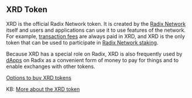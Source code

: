 ## XRD Token

XRD is the official Radix Network token. It is created by the [Radix Network](?glossaryAnchor=radixnetwork) itself and users and applications can use it to use features of the network. For example, [transaction fees](?glossaryAnchor=transactionfee) are always paid in XRD, and XRD is the only token that can be used to participate in [Radix Network staking](?glossaryAnchor=networkstaking).

Because XRD has a special role on Radix, XRD is also frequently used by [dApps](?glossaryAnchor=dapps) on Radix as a convenient form of money to pay for things and to enable exchanges with other tokens.

[Options to buy XRD tokens](https://www.radixdlt.com/token)

KB: [More about the XRD token](https://learn.radixdlt.com/article/what-is-the-xrd-token)
